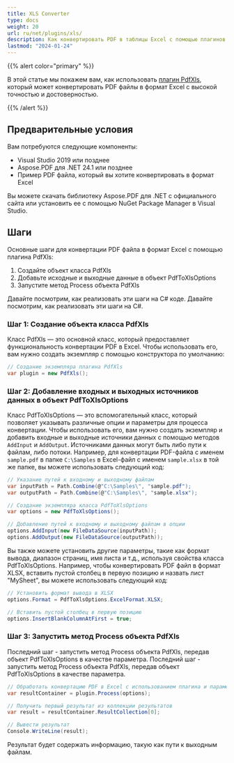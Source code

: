 ```yaml
---
title: XLS Converter
type: docs
weight: 20
url: ru/net/plugins/xls/
description: Как конвертировать PDF в таблицы Excel с помощью плагинов Aspose.Pdf
lastmod: "2024-01-24"
---
```


{{% alert color="primary" %}}

В этой статье мы покажем вам, как использовать [плагин PdfXls](https://products.aspose.org/pdf/net/xls-converter/), который может конвертировать PDF файлы в формат Excel с высокой точностью и достоверностью.

{{% /alert %}}

## Предварительные условия

Вам потребуются следующие компоненты:

* Visual Studio 2019 или позднее
* Aspose.PDF для .NET 24.1 или позднее
* Пример PDF файла, который вы хотите конвертировать в формат Excel

Вы можете скачать библиотеку Aspose.PDF для .NET с официального сайта или установить ее с помощью NuGet Package Manager в Visual Studio.

## Шаги

Основные шаги для конвертации PDF файла в формат Excel с помощью плагина PdfXls:

1. Создайте объект класса PdfXls
1. Добавьте исходные и выходные данные в объект PdfToXlsOptions
1. Запустите метод Process объекта PdfXls

Давайте посмотрим, как реализовать эти шаги на C# коде.
Давайте посмотрим, как реализовать эти шаги на C#.

### Шаг 1: Создание объекта класса PdfXls

Класс PdfXls — это основной класс, который предоставляет функциональность конвертации PDF в Excel. Чтобы использовать его, вам нужно создать экземпляр с помощью конструктора по умолчанию:

```csharp
// Создание экземпляра плагина PdfXls
var plugin = new PdfXls();
```

### Шаг 2: Добавление входных и выходных источников данных в объект PdfToXlsOptions

Класс PdfToXlsOptions — это вспомогательный класс, который позволяет указывать различные опции и параметры для процесса конвертации. Чтобы использовать его, вам нужно создать экземпляр и добавить входные и выходные источники данных с помощью методов `AddInput` и `AddOutput`. Источниками данных могут быть либо пути к файлам, либо потоки. Например, для конвертации PDF-файла с именем `sample.pdf` в папке `C:\Samples` в Excel-файл с именем `sample.xlsx` в той же папке, вы можете использовать следующий код:

```csharp
// Указание путей к входному и выходному файлам
var inputPath = Path.Combine(@"C:\Samples\", "sample.pdf");
var outputPath = Path.Combine(@"C:\Samples\", "sample.xlsx");

// Создание экземпляра класса PdfToXlsOptions
var options = new PdfToXlsOptions();

// Добавление путей к входному и выходному файлам в опции
options.AddInput(new FileDataSource(inputPath));
options.AddOutput(new FileDataSource(outputPath));
```
Вы также можете установить другие параметры, такие как формат вывода, диапазон страниц, имя листа и т.д., используя свойства класса PdfToXlsOptions. Например, чтобы конвертировать PDF файл в формат XLSX, вставить пустой столбец в первую позицию и назвать лист "MySheet", вы можете использовать следующий код:

```csharp
// Установить формат вывода в XLSX
options.Format = PdfToXlsOptions.ExcelFormat.XLSX;

// Вставить пустой столбец в первую позицию
options.InsertBlankColumnAtFirst = true;
```

### Шаг 3: Запустить метод Process объекта PdfXls

Последний шаг - запустить метод Process объекта PdfXls, передав объект PdfToXlsOptions в качестве параметра.
Последний шаг - запустить метод Process объекта PdfXls, передав объект PdfToXlsOptions в качестве параметра.

```csharp
// Обработать конвертацию PDF в Excel с использованием плагина и параметров
var resultContainer = plugin.Process(options);

// Получить первый результат из коллекции результатов
var result = resultContainer.ResultCollection[0];

// Вывести результат
Console.WriteLine(result);
```

Результат будет содержать информацию, такую как пути к выходным файлам.
